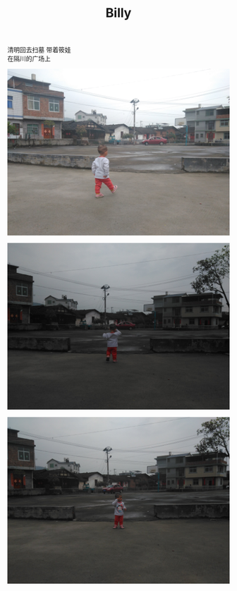 ﻿---
layout: post
title: Billy
category: Blog
tags: blog 筱
keywords:
description:
---  

清明回去扫墓 带着筱娃  
在隔川的广场上  

![图片1](/public/img/2016-04-04-001.jpg)  

![图片1](/public/img/2016-04-04-002.jpg)  

![图片1](/public/img/2016-04-04-003.jpg)  

